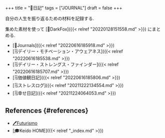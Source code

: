 +++
title = "📓日記"
tags = ["JOURNAL"]
draft = false
+++

自分の人生を振り返るための材料を記録する.

集めた素材を使って [🦊DarkFox]({{< relref "20220128151558.md" >}}) にまとめる.

-   [📁Journals]({{< relref "20220616185918.md" >}})
-   [🗒デイリー・モチベーション・アウェアネス]({{< relref "20220616185538.md" >}})
-   [🗒デイリー・ストレングス・ファインダー]({{< relref "20220616185707.md" >}})
-   [🗒価値観日記]({{< relref "20220616185806.md" >}})
-   [🗒ストレスログ]({{< relref "20211222134554.md" >}})
-   [🗒幸せ日記]({{< relref "20211224064053.md" >}})


## References {#references}

-   [🖊Futurismo](https://futurismo.biz/)
-   [🎓Keido HOME]({{< relref "_index.md" >}})

